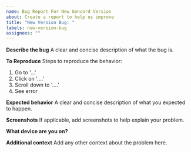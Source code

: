 ```yaml
---
name: Bug Report For New Gencord Version
about: Create a report to help us improve
title: "New Version Bug: "
labels: new-version-bug
assignees: ""
---
```


**Describe the bug**
A clear and concise description of what the bug is.

**To Reproduce**
Steps to reproduce the behavior:

1. Go to '...'
2. Click on '....'
3. Scroll down to '....'
4. See error

**Expected behavior**
A clear and concise description of what you expected to happen.

**Screenshots**
If applicable, add screenshots to help explain your problem.

**What device are you on?**

**Additional context**
Add any other context about the problem here.
